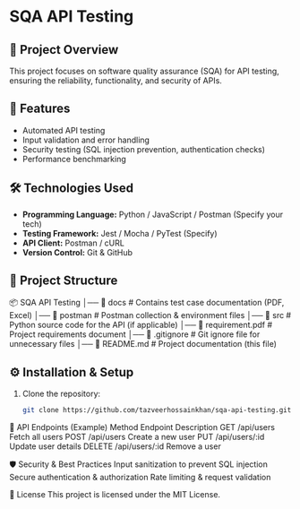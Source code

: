 <!-- API Testing the Student Management System
Tested By:
Md. Tazveer Hossain Khan

Project Overview
This project focuses on testing the Student Management System (SMS) API to ensure its functionality, security, and performance. The API is tested using Postman and automated test scripts.

Project Structure
SQA API Testing/
│── docs/                     # Contains test case documents and reports
│── postman/                  # Contains Postman collections and environment files
│── src/                      # Source code for the API
│── requirement.pdf            # API requirements document
│── .gitignore                 # Files to ignore in version control
│── README.md                 # Project documentation (this file)
Prerequisites
Ensure you have the following installed before running tests:

Python 3.x
Postman
VS Code
Setup Instructions
1. Clone the Repository
git clone <repository-url>
cd SQA-API-Testing

2. Import Postman Collection & Environment
Open Postman.
Go to File → Import.
Select student_api_collection.json from the postman/ folder.
Select student_api_environment.json to set up the environment variables.
3. Run API Tests
Manual Testing in Postman
Open Postman and execute API requests.
Check responses, status codes, and validations.

Test Case Documentation
All test cases are documented in the docs/ folder as a PDF. It includes:

Test scenarios
Input data
Expected vs actual results
Contributing
Fork the repository
Create a new branch (feature-branch)
Commit your changes
Submit a pull request
License
This project is for educational purposes.

This README follows best practices for an SQA API Testing project. Let me know if you need modifications! 🚀 -->

# SQA API Testing

## 📌 Project Overview
This project focuses on software quality assurance (SQA) for API testing, ensuring the reliability, functionality, and security of APIs.

## 🚀 Features
- Automated API testing
- Input validation and error handling
- Security testing (SQL injection prevention, authentication checks)
- Performance benchmarking

## 🛠️ Technologies Used
- **Programming Language:** Python / JavaScript / Postman (Specify your tech)
- **Testing Framework:** Jest / Mocha / PyTest (Specify)
- **API Client:** Postman / cURL
- **Version Control:** Git & GitHub

## 📂 Project Structure
📦 SQA API Testing
│── 📂 docs                # Contains test case documentation (PDF, Excel)
│── 📂 postman             # Postman collection & environment files
│── 📂 src                 # Python source code for the API (if applicable)
│── 📄 requirement.pdf     # Project requirements document
│── 📄 .gitignore          # Git ignore file for unnecessary files
│── 📄 README.md           # Project documentation (this file)


## ⚙️ Installation & Setup
1. Clone the repository:
   ```sh
   git clone https://github.com/tazveerhossainkhan/sqa-api-testing.git
📜 API Endpoints (Example)
Method	Endpoint	Description
GET	/api/users	Fetch all users
POST	/api/users	Create a new user
PUT	/api/users/:id	Update user details
DELETE	/api/users/:id	Remove a user

🛡 Security & Best Practices
Input sanitization to prevent SQL injection
Secure authentication & authorization
Rate limiting & request validation

📜 License
This project is licensed under the MIT License.
